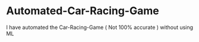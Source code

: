 # Automated-Car-Racing-Game
I have automated the Car-Racing-Game ( Not 100% accurate ) without using ML
